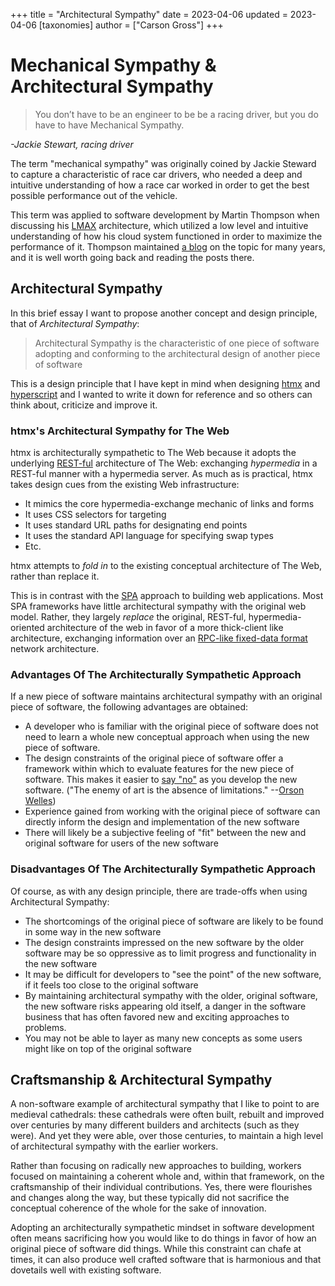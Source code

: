 +++
title = "Architectural Sympathy"
date = 2023-04-06
updated = 2023-04-06
[taxonomies]
author = ["Carson Gross"]
+++

# Mechanical Sympathy & Architectural Sympathy

> You don’t have to be an engineer to be be a racing driver, but you do have to have Mechanical Sympathy.

_-Jackie Stewart, racing driver_

The term "mechanical sympathy" was originally coined by Jackie Steward to capture a characteristic of race car drivers,
who needed a deep and intuitive understanding of how a race car worked in order to get the best possible performance out
of the vehicle.

This term was applied to software development by Martin Thompson when discussing his
[LMAX](https://martinfowler.com/articles/lmax.html) architecture, which utilized a low level and intuitive understanding
of how his cloud system functioned in order to maximize the performance of it. Thompson maintained
[a blog](https://mechanical-sympathy.blogspot.com/) on the topic for many years, and it is well worth going back and
reading the posts there.

## Architectural Sympathy

In this brief essay I want to propose another concept and design principle, that of _Architectural Sympathy_:

> Architectural Sympathy is the characteristic of one piece of software adopting and conforming to the architectural
> design of another piece of software

This is a design principle that I have kept in mind when designing [htmx](https://htmx.org) and
[hyperscript](https://hyperscript.org) and I wanted to write it down for reference and so others can think about,
criticize and improve it.

### htmx's Architectural Sympathy for The Web

htmx is architecturally sympathetic to The Web because it adopts the underlying [REST-ful](/essays/hateoas) architecture
of The Web: exchanging _hypermedia_ in a REST-ful manner with a hypermedia server. As much as is practical, htmx takes
design cues from the existing Web infrastructure:

- It mimics the core hypermedia-exchange mechanic of links and forms
- It uses CSS selectors for targeting
- It uses standard URL paths for designating end points
- It uses the standard API language for specifying swap types
- Etc.

htmx attempts to _fold in_ to the existing conceptual architecture of The Web, rather than replace it.

This is in contrast with the [SPA](https://developer.mozilla.org/en-US/docs/Glossary/SPA) approach to building web
applications. Most SPA frameworks have little architectural sympathy with the original web model. Rather, they largely
_replace_ the original, REST-ful, hypermedia-oriented architecture of the web in favor of a more thick-client like
architecture, exchanging information over an
[RPC-like fixed-data format](/essays/how-did-rest-come-to-mean-the-opposite-of-rest/) network architecture.

### Advantages Of The Architecturally Sympathetic Approach

If a new piece of software maintains architectural sympathy with an original piece of software, the following advantages
are obtained:

- A developer who is familiar with the original piece of software does not need to learn a whole new conceptual approach
  when using the new piece of software.
- The design constraints of the original piece of software offer a framework within which to evaluate features for the
  new piece of software. This makes it easier to [say "no"](https://grugbrain.dev/#grug-on-saying-no) as you develop the
  new software. ("The enemy of art is the absence of limitations."
  --[Orson Welles](https://quoteinvestigator.com/2014/05/24/art-limit/))
- Experience gained from working with the original piece of software can directly inform the design and implementation
  of the new software
- There will likely be a subjective feeling of "fit" between the new and original software for users of the new software

### Disadvantages Of The Architecturally Sympathetic Approach

Of course, as with any design principle, there are trade-offs when using Architectural Sympathy:

- The shortcomings of the original piece of software are likely to be found in some way in the new software
- The design constraints impressed on the new software by the older software may be so oppressive as to limit progress
  and functionality in the new software
- It may be difficult for developers to "see the point" of the new software, if it feels too close to the original
  software
- By maintaining architectural sympathy with the older, original software, the new software risks appearing old itself,
  a danger in the software business that has often favored new and exciting approaches to problems.
- You may not be able to layer as many new concepts as some users might like on top of the original software

## Craftsmanship & Architectural Sympathy

A non-software example of architectural sympathy that I like to point to are medieval cathedrals: these cathedrals were
often built, rebuilt and improved over centuries by many different builders and architects (such as they were). And yet
they were able, over those centuries, to maintain a high level of architectural sympathy with the earlier workers.

Rather than focusing on radically new approaches to building, workers focused on maintaining a coherent whole and,
within that framework, on the craftsmanship of their individual contributions. Yes, there were flourishes and changes
along the way, but these typically did not sacrifice the conceptual coherence of the whole for the sake of innovation.

Adopting an architecturally sympathetic mindset in software development often means sacrificing how you would like to do
things in favor of how an original piece of software did things. While this constraint can chafe at times, it can also
produce well crafted software that is harmonious and that dovetails well with existing software.
